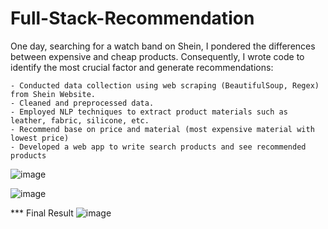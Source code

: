 # Full-Stack-Recommendation

One day, searching for a watch band on Shein, I pondered the differences between expensive and cheap products. Consequently, I wrote code to identify the most crucial factor and generate recommendations:

    - Conducted data collection using web scraping (BeautifulSoup, Regex) from Shein Website.
    - Cleaned and preprocessed data.
    - Employed NLP techniques to extract product materials such as leather, fabric, silicone, etc.
    - Recommend base on price and material (most expensive material with lowest price)
    - Developed a web app to write search products and see recommended products

![image](https://github.com/HannahTech/Full-Stack-Recommendation/assets/81828685/732ea25f-751f-49b2-9b27-c9cb9c01ac93)

![image](https://github.com/HannahTech/Full-Stack-Recommendation/assets/81828685/6777dc96-bc06-4902-933d-8b23c963dcec)

*** Final Result
![image](https://github.com/HannahTech/Full-Stack-Recommendation/assets/81828685/def2946e-d2c9-4f40-a67f-152f9df25ba7)
